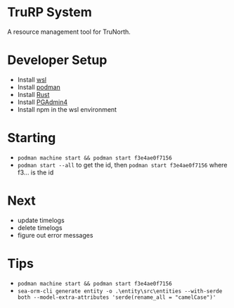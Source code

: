 # TruRP System

A resource management tool for TruNorth.

# Developer Setup

- Install [wsl](https://learn.microsoft.com/en-us/windows/wsl/install)
- Install [podman](https://podman.io/docs/installation)
- Install [Rust](https://www.rust-lang.org/tools/install)
- Install [PGAdmin4](https://www.pgadmin.org/download/pgadmin-4-windows/)
- Install npm in the wsl environment

# Starting

- `podman machine start && podman start f3e4ae0f7156`
- `podman start --all` to get the id, then `podman start f3e4ae0f7156` where f3... is the id

# Next

- update timelogs
- delete timelogs
- figure out error messages

# Tips

- `podman machine start && podman start f3e4ae0f7156`
- `sea-orm-cli generate entity -o .\entity\src\entities --with-serde both --model-extra-attributes 'serde(rename_all = "camelCase")'`
